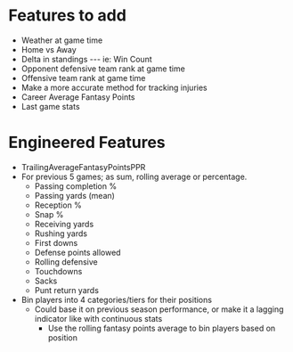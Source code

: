 
# Features to add

* Weather at game time
* Home vs Away
* Delta in standings --- ie: Win Count
* Opponent defensive team rank at game time
* Offensive team rank at game time
* Make a more accurate method for tracking injuries
* Career Average Fantasy Points
* Last game stats

# Engineered Features

* TrailingAverageFantasyPointsPPR
* For previous 5 games; as sum, rolling average or percentage.
    * Passing completion %
    * Passing yards (mean)
    * Reception %
    * Snap %
    * Receiving yards
    * Rushing yards
    * First downs
    * Defense points allowed
    * Rolling defensive
    * Touchdowns
    * Sacks
    * Punt return yards
* Bin players into 4 categories/tiers for their positions
    * Could base it on previous season performance, or make it a lagging indicator like with continuous stats
        * Use the rolling fantasy points average to bin players based on position